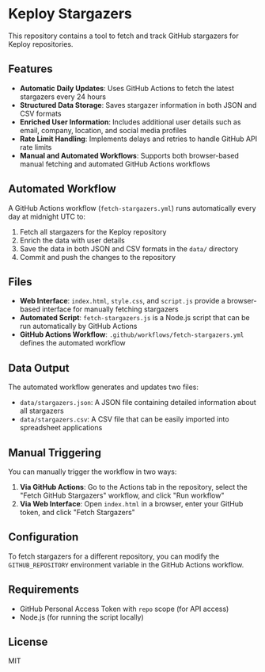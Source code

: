 # Keploy Stargazers

This repository contains a tool to fetch and track GitHub stargazers for Keploy repositories.

## Features

- **Automatic Daily Updates**: Uses GitHub Actions to fetch the latest stargazers every 24 hours
- **Structured Data Storage**: Saves stargazer information in both JSON and CSV formats
- **Enriched User Information**: Includes additional user details such as email, company, location, and social media profiles
- **Rate Limit Handling**: Implements delays and retries to handle GitHub API rate limits
- **Manual and Automated Workflows**: Supports both browser-based manual fetching and automated GitHub Actions workflows

## Automated Workflow

A GitHub Actions workflow (`fetch-stargazers.yml`) runs automatically every day at midnight UTC to:

1. Fetch all stargazers for the Keploy repository
2. Enrich the data with user details
3. Save the data in both JSON and CSV formats in the `data/` directory
4. Commit and push the changes to the repository

## Files

- **Web Interface**: `index.html`, `style.css`, and `script.js` provide a browser-based interface for manually fetching stargazers
- **Automated Script**: `fetch-stargazers.js` is a Node.js script that can be run automatically by GitHub Actions
- **GitHub Actions Workflow**: `.github/workflows/fetch-stargazers.yml` defines the automated workflow

## Data Output

The automated workflow generates and updates two files:

- `data/stargazers.json`: A JSON file containing detailed information about all stargazers
- `data/stargazers.csv`: A CSV file that can be easily imported into spreadsheet applications

## Manual Triggering

You can manually trigger the workflow in two ways:

1. **Via GitHub Actions**: Go to the Actions tab in the repository, select the "Fetch GitHub Stargazers" workflow, and click "Run workflow"
2. **Via Web Interface**: Open `index.html` in a browser, enter your GitHub token, and click "Fetch Stargazers"

## Configuration

To fetch stargazers for a different repository, you can modify the `GITHUB_REPOSITORY` environment variable in the GitHub Actions workflow.

## Requirements

- GitHub Personal Access Token with `repo` scope (for API access)
- Node.js (for running the script locally)

## License

MIT 